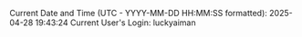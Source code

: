 Current Date and Time (UTC - YYYY-MM-DD HH:MM:SS formatted): 2025-04-28 19:43:24
Current User's Login: luckyaiman
